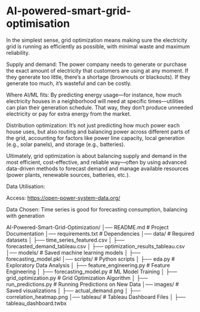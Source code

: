 # AI-powered-smart-grid-optimisation

In the simplest sense, grid optimization means making sure the electricity grid is running as efficiently as possible, with minimal waste and maximum reliability.

Supply and demand: The power company needs to generate or purchase the exact amount of electricity that customers are using at any moment. If they generate too little, there’s a shortage (brownouts or blackouts). If they generate too much, it’s wasteful and can be costly.

Where AI/ML fits: By predicting energy usage—for instance, how much electricity houses in a neighborhood will need at specific times—utilities can plan their generation schedule. That way, they don’t produce unneeded electricity or pay for extra energy from the market.

Distribution optimization: It’s not just predicting how much power each house uses, but also routing and balancing power across different parts of the grid, accounting for factors like power line capacity, local generation (e.g., solar panels), and storage (e.g., batteries).

Ultimately, grid optimization is about balancing supply and demand in the most efficient, cost-effective, and reliable way—often by using advanced data-driven methods to forecast demand and manage available resources (power plants, renewable sources, batteries, etc.).

Data Utilisation: 

Access: https://open-power-system-data.org/

Data Chosen: Time series is good for forecasting consumption, balancing with generation

AI-Powered-Smart-Grid-Optimization/ │── README.md # Project Documentation
│── requirements.txt # Dependencies
│── data/ # Required datasets
│ ├── time_series_featured.csv
│ ├── forecasted_demand_tableau.csv
│ ├── optimization_results_tableau.csv
│── models/ # Saved machine learning models
│ ├── forecasting_model.pkl
│── scripts/ # Python scripts
│ ├── eda.py # Exploratory Data Analysis
│ ├── feature_engineering.py # Feature Engineering
│ ├── forecasting_model.py # ML Model Training
│ ├── grid_optimization.py # Grid Optimization Algorithm
│ ├── run_predictions.py # Running Predictions on New Data
│── images/ # Saved visualizations
│ ├── actual_demand.png
│ ├── correlation_heatmap.png
│── tableau/ # Tableau Dashboard Files
│ ├── tableau_dashboard.twbx

